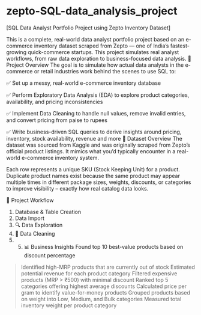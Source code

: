 # zepto-SQL-data_analysis_project
[SQL Data Analyst Portfolio Project using Zepto Inventory Dataset]

This is a complete, real-world data analyst portfolio project based on an e-commerce inventory dataset scraped from Zepto — one of India’s fastest-growing quick-commerce startups. This project simulates real analyst workflows, from raw data exploration to business-focused data analysis.
📌 Project Overview
The goal is to simulate how actual data analysts in the e-commerce or retail industries work behind the scenes to use SQL to:

✅ Set up a messy, real-world e-commerce inventory database

✅ Perform Exploratory Data Analysis (EDA) to explore product categories, availability, and pricing inconsistencies

✅ Implement Data Cleaning to handle null values, remove invalid entries, and convert pricing from paise to rupees

✅ Write business-driven SQL queries to derive insights around pricing, inventory, stock availability, revenue and more
📁 Dataset Overview
The dataset was sourced from Kaggle and was originally scraped from Zepto’s official product listings. It mimics what you’d typically encounter in a real-world e-commerce inventory system.

Each row represents a unique SKU (Stock Keeping Unit) for a product. Duplicate product names exist because the same product may appear multiple times in different package sizes, weights, discounts, or categories to improve visibility – exactly how real catalog data looks.


🔧 Project Workflow
1. Database & Table Creation
2. Data Import
3. 🔍 Data Exploration
4. 🧹 Data Cleaning
5. 5. 📊 Business Insights
Found top 10 best-value products based on discount percentage

>Identified high-MRP products that are currently out of stock
>Estimated potential revenue for each product category
>Filtered expensive products (MRP > ₹500) with minimal discount
>Ranked top 5 categories offering highest average discounts
>Calculated price per gram to identify value-for-money products
>Grouped products based on weight into Low, Medium, and Bulk categories
>Measured total inventory weight per product category
